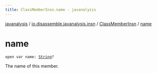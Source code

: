 ```yaml
---
title: ClassMemberInsn.name - javanalysis
---
```


[javanalysis](../../index.html) / [io.disassemble.javanalysis.insn](../index.html) / [ClassMemberInsn](index.html) / [name](./name.html)

# name

`open var name: `[`String`](https://kotlinlang.org/api/latest/jvm/stdlib/kotlin/-string/index.html)`?`

The name of this member.

